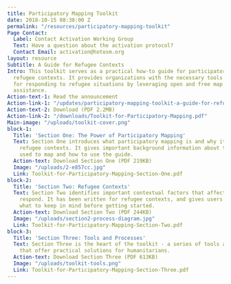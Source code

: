 ```yaml
---
title: Participatory Mapping Toolkit
date: 2018-10-15 08:38:00 Z
permalink: "/resources/participatory-mapping-toolkit"
Page Contact:
  Label: Contact Activation Working Group
  Text: Have a question about the activation protocol?
  Contact Email: activation@hotosm.org
layout: resource
Subtitle: A Guide for Refugee Contexts
Intro: This toolkit serves as a practical how-to guide for participatory mapping in
  refugee contexts. It provides organizations with the necessary tools and processes
  for responding to refugee situations by leveraging open and free map data for humanitarian
  assistance.
Action-text-1: Read the announcement
Action-link-1: "/updates/participatory-mapping-toolkit-a-guide-for-refugee-contexts"
Action-text-2: Download (PDF 2.2MB)
Action-link-2: "/downloads/Toolkit-for-Participatory-Mapping.pdf"
Main-image: "/uploads/toolkit-cover.png"
block-1:
  Title: 'Section One: The Power of Participatory Mapping'
  Text: Section One introduces what participatory mapping is and why it is vital in
    refugee contexts. It gives important background information about the platform
    used to map and how to use the guide.
  Action-text: Download Section One (PDF 219KB)
  Image: "/uploads/2-e857cc.jpg"
  Link: Toolkit-for-Participatory-Mapping-Section-One.pdf
block-2:
  Title: 'Section Two: Refugee Contexts'
  Text: Section Two identifies important contextual factors that affect how organizations
    respond. It has been written for refugee contexts, and gives users an idea of
    what to keep in mind before getting started.
  Action-text: Download Section Two (PDF 244KB)
  Image: "/uploads/section2-process-diagram.jpg"
  Link: Toolkit-for-Participatory-Mapping-Section-Two.pdf
block-3:
  Title: 'Section Three: Tools and Processes'
  Text: Section Three is the heart of the toolkit - a series of tools and processes
    that offer practical solutions for humanitarians.
  Action-text: Download Section Three (PDF 613KB)
  Image: "/uploads/toolkit-tools.png"
  Link: Toolkit-for-Participatory-Mapping-Section-Three.pdf
---
```


